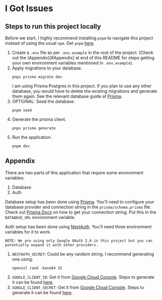 # I Got Issues

## Steps to run this project locally

Before we start, I highly recommend installing `pnpm` to navigate this project instead of using the usual `npm`. Get `pnpm` [here](https://pnpm.io/installation).

1. Create a `.env` file as per `.env.example` in the root of the project. (Check out the (Appendix)[#Appendix] at end of this README for steps getting your own environment variables mentioned in `.env.example`).
2. Apply migrations to your database.
    ```
    pnpx prisma migrate dev
    ```
    I am using Prisma Postgres in this project. If you plan to use any other database, you would have to delete the existing migrations and generate them again. See the relevant database guide at [Prisma](https://www.prisma.io/docs).
3. OPTIONAL: Seed the database.
    ```
    pnpm seed
    ```
4. Generate the prisma client.
    ```
    pnpx prisma generate
    ```
5. Run the application.
    ```
    pnpm dev
    ```

## Appendix
There are two parts of this application that require some environment variables:

1. Database
2. Auth

Database setup has been done using [Prisma](https://www.prisma.io/docs). You'll need to configure your database provider and connection string in the `prisma/schema.prisma` file. Check out [Prisma Docs](https://www.prisma.io/docs/orm/reference/connection-urls) on how to get your connection string. Put this in the `DATABASE_URL` environment variable.

Auth setup has been done using [NextAuth](https://next-auth.js.org/getting-started/introduction). You'll need three environment variables for it to work.

```
NOTE: We are using only Google OAuth 2.0 in this project but you can potentially expand it with other providers.
```
1. `NEXTAUTH_SECRET`: Could be any random string. I recommend generating one using:
    ```
    openssl rand -base64 32
    ```
2. `GOOGLE_CLIENT_ID`: Get it from [Google Cloud Console](https://console.cloud.google.com/). Steps to generate it can be found [here](https://support.google.com/cloud/answer/15549257?hl=en).
3. `GOOGLE_CLIENT_SECRET`: Get it from [Google Cloud Console](https://console.cloud.google.com/). Steps to generate it can be found [here](https://support.google.com/cloud/answer/15549257?hl=en).
